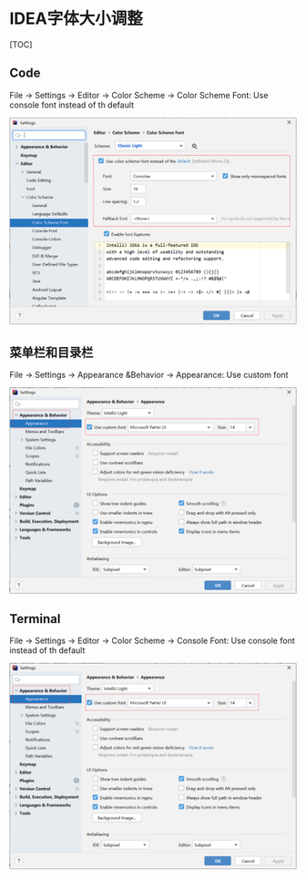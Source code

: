 # IDEA字体大小调整

[TOC]

## Code

File → Settings → Editor → Color Scheme → Color Scheme Font: Use console font instead of th default

![1633157635846](images/font-size-1.png)

## 菜单栏和目录栏

File → Settings → Appearance &Behavior → Appearance: Use custom font

![1633157038596](images/font-size-2.png)

## Terminal

File → Settings → Editor → Color Scheme → Console Font: Use console font instead of th default

![1633157371311](images/font-size-2.png)

